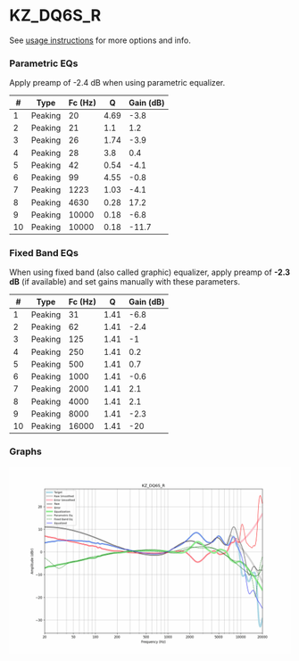 # KZ_DQ6S_R
See [usage instructions](https://github.com/jaakkopasanen/AutoEq#usage) for more options and info.

### Parametric EQs
Apply preamp of -2.4 dB when using parametric equalizer.

|   # | Type    |   Fc (Hz) |    Q |   Gain (dB) |
|-----|---------|-----------|------|-------------|
|   1 | Peaking |        20 | 4.69 |        -3.8 |
|   2 | Peaking |        21 | 1.1  |         1.2 |
|   3 | Peaking |        26 | 1.74 |        -3.9 |
|   4 | Peaking |        28 | 3.8  |         0.4 |
|   5 | Peaking |        42 | 0.54 |        -4.1 |
|   6 | Peaking |        99 | 4.55 |        -0.8 |
|   7 | Peaking |      1223 | 1.03 |        -4.1 |
|   8 | Peaking |      4630 | 0.28 |        17.2 |
|   9 | Peaking |     10000 | 0.18 |        -6.8 |
|  10 | Peaking |     10000 | 0.18 |       -11.7 |

### Fixed Band EQs
When using fixed band (also called graphic) equalizer, apply preamp of **-2.3 dB** (if available) and set gains manually with these parameters.

|   # | Type    |   Fc (Hz) |    Q |   Gain (dB) |
|-----|---------|-----------|------|-------------|
|   1 | Peaking |        31 | 1.41 |        -6.8 |
|   2 | Peaking |        62 | 1.41 |        -2.4 |
|   3 | Peaking |       125 | 1.41 |        -1   |
|   4 | Peaking |       250 | 1.41 |         0.2 |
|   5 | Peaking |       500 | 1.41 |         0.7 |
|   6 | Peaking |      1000 | 1.41 |        -0.6 |
|   7 | Peaking |      2000 | 1.41 |         2.1 |
|   8 | Peaking |      4000 | 1.41 |         2.1 |
|   9 | Peaking |      8000 | 1.41 |        -2.3 |
|  10 | Peaking |     16000 | 1.41 |       -20   |

### Graphs
![](./KZ_DQ6S_R.png)
